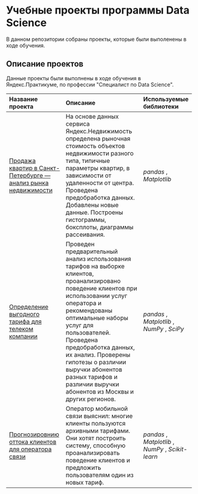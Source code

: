 # Учебные проекты программы Data Science

В данном репозитории собраны проекты, которые были выполенены в ходе обучения.

## Описание проектов

Данные проекты были выполнены в ходе обучения в Яндекс.Практикуме, по профессии "Специалист по Data Science".

| Название проекта | Описание | Используемые библиотеки | 
| :---------------------- | :---------------------- | :---------------------- |
| [Продажа квартир в Санкт-Петербурге — анализ рынка недвижимости](https://github.com/AAtony1/yandex_practicum/tree/db28ac8f8f61503280819b62ada43fb782e65249/01-real_estate_analysis) | На основе данных сервиса Яндекс.Недвижимость определена рыночная стоимость объектов недвижимости разного типа, типичные параметры квартир, в зависимости от удаленности от центра. Проведена предобработка данных. Добавлены новые данные. Построены гистограммы, боксплоты, диаграммы рассеивания.| *pandas* , *Matplotlib* |
| [Определение выгодного тарифа для телеком компании](https://github.com/AAtony1/yandex_practicum/tree/db28ac8f8f61503280819b62ada43fb782e65249/02-tariff_analysis) | Проведен предварительный анализ использования тарифов на выборке клиентов, проанализировано поведение клиентов при использовании услуг оператора и рекомендованы оптимальные наборы услуг для пользователей. Проведена предобработка данных, их анализ. Проверены гипотезы о различии выручки абонентов разных тарифов и различии выручки абонентов из Москвы и других регионов.| *pandas* , *Matplotlib* , *NumPy* , *SciPy* |
| [Прогнозировнию оттока клиентов для оператора связи](https://github.com/AAtony1/MyProjects/tree/86b623ee1d41cea93cb0a9077240764f0339004e/03-telecom%20company%20customer%20classification) | Оператор мобильной связи выяснил: многие клиенты пользуются архивными тарифами. Они хотят построить систему, способную проанализировать поведение клиентов и предложить пользователям один из новых тариф.| *pandas* , *Matplotlib* , *NumPy* , *Scikit-learn* |
